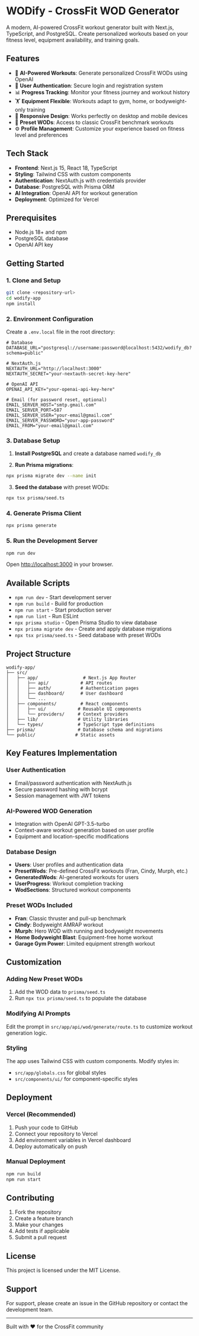 # WODify - CrossFit WOD Generator

A modern, AI-powered CrossFit workout generator built with Next.js, TypeScript, and PostgreSQL. Create personalized workouts based on your fitness level, equipment availability, and training goals.

## Features

- 🤖 **AI-Powered Workouts**: Generate personalized CrossFit WODs using OpenAI
- 🔐 **User Authentication**: Secure login and registration system
- 📊 **Progress Tracking**: Monitor your fitness journey and workout history
- 🏋️ **Equipment Flexible**: Workouts adapt to gym, home, or bodyweight-only training
- 📱 **Responsive Design**: Works perfectly on desktop and mobile devices
- 🎯 **Preset WODs**: Access to classic CrossFit benchmark workouts
- ⚙️ **Profile Management**: Customize your experience based on fitness level and preferences

## Tech Stack

- **Frontend**: Next.js 15, React 18, TypeScript
- **Styling**: Tailwind CSS with custom components
- **Authentication**: NextAuth.js with credentials provider
- **Database**: PostgreSQL with Prisma ORM
- **AI Integration**: OpenAI API for workout generation
- **Deployment**: Optimized for Vercel

## Prerequisites

- Node.js 18+ and npm
- PostgreSQL database
- OpenAI API key

## Getting Started

### 1. Clone and Setup

```bash
git clone <repository-url>
cd wodify-app
npm install
```

### 2. Environment Configuration

Create a `.env.local` file in the root directory:

```env
# Database
DATABASE_URL="postgresql://username:password@localhost:5432/wodify_db?schema=public"

# NextAuth.js
NEXTAUTH_URL="http://localhost:3000"
NEXTAUTH_SECRET="your-nextauth-secret-key-here"

# OpenAI API
OPENAI_API_KEY="your-openai-api-key-here"

# Email (for password reset, optional)
EMAIL_SERVER_HOST="smtp.gmail.com"
EMAIL_SERVER_PORT=587
EMAIL_SERVER_USER="your-email@gmail.com"
EMAIL_SERVER_PASSWORD="your-app-password"
EMAIL_FROM="your-email@gmail.com"
```

### 3. Database Setup

1. **Install PostgreSQL** and create a database named `wodify_db`

2. **Run Prisma migrations**:
```bash
npx prisma migrate dev --name init
```

3. **Seed the database** with preset WODs:
```bash
npx tsx prisma/seed.ts
```

### 4. Generate Prisma Client

```bash
npx prisma generate
```

### 5. Run the Development Server

```bash
npm run dev
```

Open [http://localhost:3000](http://localhost:3000) in your browser.

## Available Scripts

- `npm run dev` - Start development server
- `npm run build` - Build for production
- `npm run start` - Start production server
- `npm run lint` - Run ESLint
- `npx prisma studio` - Open Prisma Studio to view database
- `npx prisma migrate dev` - Create and apply database migrations
- `npx tsx prisma/seed.ts` - Seed database with preset WODs

## Project Structure

```
wodify-app/
├── src/
│   ├── app/                 # Next.js App Router
│   │   ├── api/            # API routes
│   │   ├── auth/           # Authentication pages
│   │   ├── dashboard/      # User dashboard
│   │   └── ...
│   ├── components/         # React components
│   │   ├── ui/            # Reusable UI components
│   │   └── providers/     # Context providers
│   ├── lib/               # Utility libraries
│   └── types/             # TypeScript type definitions
├── prisma/                # Database schema and migrations
└── public/               # Static assets
```

## Key Features Implementation

### User Authentication
- Email/password authentication with NextAuth.js
- Secure password hashing with bcrypt
- Session management with JWT tokens

### AI-Powered WOD Generation
- Integration with OpenAI GPT-3.5-turbo
- Context-aware workout generation based on user profile
- Equipment and location-specific modifications

### Database Design
- **Users**: User profiles and authentication data
- **PresetWods**: Pre-defined CrossFit workouts (Fran, Cindy, Murph, etc.)
- **GeneratedWods**: AI-generated workouts for users
- **UserProgress**: Workout completion tracking
- **WodSections**: Structured workout components

### Preset WODs Included
- **Fran**: Classic thruster and pull-up benchmark
- **Cindy**: Bodyweight AMRAP workout
- **Murph**: Hero WOD with running and bodyweight movements
- **Home Bodyweight Blast**: Equipment-free home workout
- **Garage Gym Power**: Limited equipment strength workout

## Customization

### Adding New Preset WODs

1. Add the WOD data to `prisma/seed.ts`
2. Run `npx tsx prisma/seed.ts` to populate the database

### Modifying AI Prompts

Edit the prompt in `src/app/api/wod/generate/route.ts` to customize workout generation logic.

### Styling

The app uses Tailwind CSS with custom components. Modify styles in:
- `src/app/globals.css` for global styles
- `src/components/ui/` for component-specific styles

## Deployment

### Vercel (Recommended)

1. Push your code to GitHub
2. Connect your repository to Vercel
3. Add environment variables in Vercel dashboard
4. Deploy automatically on push

### Manual Deployment

```bash
npm run build
npm run start
```

## Contributing

1. Fork the repository
2. Create a feature branch
3. Make your changes
4. Add tests if applicable
5. Submit a pull request

## License

This project is licensed under the MIT License.

## Support

For support, please create an issue in the GitHub repository or contact the development team.

---

Built with ❤️ for the CrossFit community

